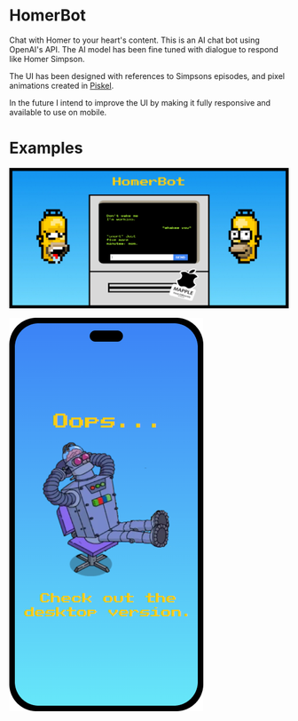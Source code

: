 
# HomerBot

Chat with Homer to your heart's content. This is an AI chat bot using OpenAI's API. The AI model has been fine tuned with dialogue to respond like Homer Simpson.

The UI has been designed with references to Simpsons episodes, and pixel animations created in [Piskel](https://www.piskelapp.com/).

In the future I intend to improve the UI by making it fully responsive and available to use on mobile.

# Examples

![landingpage](https://github.com/ben-dh3/ai_chatbot/blob/main/public/main_image.png?raw=true)

![mobilepage](https://github.com/ben-dh3/ai_chatbot/blob/main/public/mobile_image.png?raw=true)
